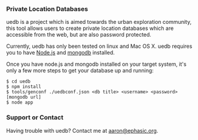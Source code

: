 ### Private Location Databases
uedb is a project which is aimed towards the urban exploration community, this tool allows users to create private location databases which are accessible from the web, but are also password protected.

Currently, uedb has only been tested on linux and Mac OS X.  uedb requires you to have [Node.js](http://nodejs.org) and [mongodb](https://www.mongodb.org/downloads) installed.

Once you have node.js and mongodb installed on your target system, it's only a few more steps to get your database up and running:
```
$ cd uedb
$ npm install
$ tools/genconf ./uedbconf.json <db title> <username> <password> [mongodb url]
$ node app
```

### Support or Contact
Having trouble with uedb? Contact me at aaron@ephasic.org.
